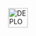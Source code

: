 <a href="https://dashboard.heroku.com/new?template=hhttps://github.com/MrTimaX/Queen-Melisa">    
 <img alt="DEPLOY ON HEROKU" height="40" src="https://www.herokucdn.com/deploy/button.svg">  
</a>
